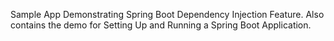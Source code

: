 Sample App Demonstrating Spring Boot Dependency Injection Feature.
Also contains the demo for Setting Up and Running a Spring Boot Application.
